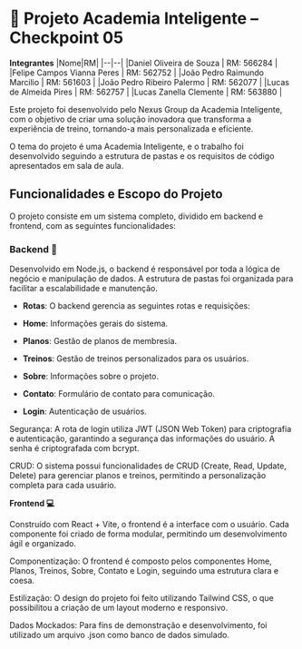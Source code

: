 # 🚀 Projeto Academia Inteligente – Checkpoint 05 
**Integrantes**
|Nome|RM|
|--|--|
|Daniel Oliveira de Souza | RM: 566284 |
|Felipe Campos Vianna Peres | RM: 562752 |
|João Pedro Raimundo Marcilio | RM: 561603 |
|João Pedro Ribeiro Palermo | RM: 562077 |
|Lucas de Almeida Pires | RM: 562757 |
|Lucas Zanella Clemente | RM: 563880 |

Este projeto foi desenvolvido pelo Nexus Group da Academia Inteligente, com o objetivo de criar uma solução inovadora que transforma a experiência de treino, tornando-a mais personalizada e eficiente.

O tema do projeto é uma Academia Inteligente, e o trabalho foi desenvolvido seguindo a estrutura de pastas e os requisitos de código apresentados em sala de aula.

## **Funcionalidades e Escopo do Projeto**

O projeto consiste em um sistema completo, dividido em backend e frontend, com as seguintes funcionalidades:

### **Backend 💾**

Desenvolvido em Node.js, o backend é responsável por toda a lógica de negócio e manipulação de dados. A estrutura de pastas foi organizada para facilitar a escalabilidade e manutenção.

- **Rotas**: O backend gerencia as seguintes rotas e requisições:

- **Home**: Informações gerais do sistema.

- **Planos**: Gestão de planos de membresia.

- **Treinos**: Gestão de treinos personalizados para os usuários.

- **Sobre**: Informações sobre o projeto.

- **Contato**: Formulário de contato para comunicação.

- **Login**: Autenticação de usuários.

Segurança: A rota de login utiliza JWT (JSON Web Token) para criptografia e autenticação, garantindo a segurança das informações do usuário. A senha é criptografada com bcrypt.

CRUD: O sistema possui funcionalidades de CRUD (Create, Read, Update, Delete) para gerenciar planos e treinos, permitindo a personalização completa para cada usuário.

**Frontend 💻**

Construído com React + Vite, o frontend é a interface com o usuário. Cada componente foi criado de forma modular, permitindo um desenvolvimento ágil e organizado.

Componentização: O frontend é composto pelos componentes Home, Planos, Treinos, Sobre, Contato e Login, seguindo uma estrutura clara e coesa.

Estilização: O design do projeto foi feito utilizando Tailwind CSS, o que possibilitou a criação de um layout moderno e responsivo.

Dados Mockados: Para fins de demonstração e desenvolvimento, foi utilizado um arquivo .json como banco de dados simulado.

